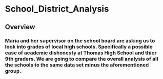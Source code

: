 # School_District_Analysis

## Overview
### Maria and her supervisor on the school board are asking us to look into grades of local high schools. Specifically a possible case of academic dishonesty at Thomas High School and thier 9th graders. We are going to compare the overall analysis of all the schools to the same data set minus the aforementioned group.

